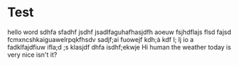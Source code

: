 # Test
hello word
sdhfa sfadhf jsdhf jsadlfaguhafhasjdfh aoeuw fsjhdflajs flsd fajsd fcmxncshkaiguawelrpqkfhsdv
sadjf;ai fuowejf kdh;à kdf l; lj io a fadklfajdfiuw ifla;d ;s klasjdf dhfa isdhf;ekwje
Hi human
the weather today is very nice isn't it?
